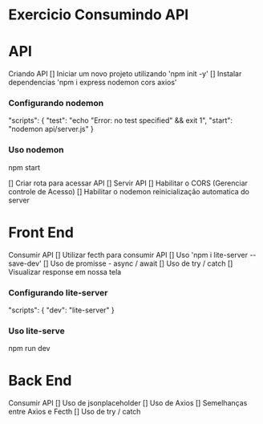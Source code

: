 # Exercicio Consumindo API

# API

Criando API
[] Iniciar um novo projeto utilizando 'npm init -y'
[] Instalar dependencias 'npm i express nodemon cors axios'

### Configurando nodemon

"scripts": {
    "test": "echo \"Error: no test specified\" && exit 1",
    "start": "nodemon api/server.js"
}

### Uso nodemon

npm start

[] Criar rota para acessar API
[] Servir API
[] Habilitar o CORS (Gerenciar controle de Acesso)
[] Habilitar o nodemon reinicialização automatica do server

# Front End

Consumir API
[] Utilizar fecth para consumir API
[] Uso 'npm i lite-server --save-dev'
[] Uso de promisse - async / await
[] Uso de try / catch
[] Visualizar response em nossa tela

### Configurando lite-server

"scripts": {
    "dev": "lite-server"
}

### Uso lite-serve

npm run dev

# Back End
Consumir API
[] Uso de jsonplaceholder
[] Uso de Axios
[] Semelhanças entre Axios e Fecth
[] Uso de try / catch
